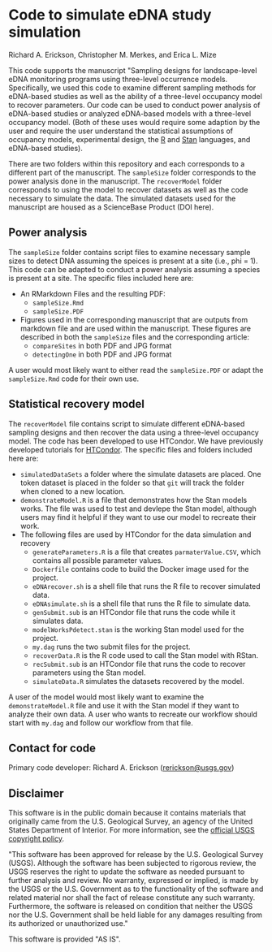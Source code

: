 # Code to simulate eDNA study simulation

Richard A. Erickson, Christopher M. Merkes, and Erica L. Mize

This code supports the manuscript "Sampling designs for landscape-level eDNA monitoring programs using three-level occurrence models. 
Specifically, we used this code to examine different sampling methods for eDNA-based studies as well as the ability of a three-level occupancy model to recover parameters. Our code can be used to conduct power analysis of eDNA-based studies or analyzed eDNA-based models with a three-level occupancy model. 
(Both of these uses would require some adaption by the user and require the user understand the statistical assumptions of occupancy models, experimental design, the [R](https://www.r-project.org/) and [Stan](http://mc-stan.org/) languages, and eDNA-based studies).



There are two folders within this repository and each corresponds to a different part of the manuscript.
The `sampleSize` folder corresponds to the power analysis done in the manuscript.
The `recoverModel` folder corresponds to using the model to recover datasets as well as the code necessary to simulate the data.
The simulated datasets used for the manuscript are housed as a ScienceBase Product (DOI here).


## Power analysis

The `sampleSize` folder contains script files to examine necessary sample sizes to detect DNA assuming the speices is present at a site (i.e., phi = 1). This code can be adapted to conduct a power analysis assuming a species is present at a site. The specific files included here are:

- An RMarkdown Files and the resulting PDF:
  - `sampleSize.Rmd`
  - `sampleSize.PDF`
- Figures used in the corresponding manuscript that are outputs from markdown file and are used within the manuscript. These figures are described in both the `sampleSize` files and the corresponding article:
  - `compareSites` in both PDF and JPG format 
  - `detectingOne` in both PDF and JPG format

A user would most likely want to either read the `sampleSize.PDF` or adapt the `sampleSize.Rmd` code for their own use.


## Statistical recovery model

The `recoverModel` file contains script to simulate different eDNA-based sampling designs and then recover the data using a three-level occupancy model. The code has been developed to use HTCondor. We have previously developed tutorials for [HTCondor](https://my.usgs.gov/bitbucket/projects/CDI/repos/hunting_invasive_species_with_htcondor/browse). The specific files and folders included here are:

- `simulatedDataSets` a folder where the simulate datasets are placed. One token dataset is placed in the folder so that `git` will track the folder when cloned to a new location.
- `demonstrateModel.R` is a file that demonstrates how the Stan models works. The file was used to test and devlepe the Stan model, although users may find it helpful if they want to use our model to recreate their work. 
- The following files are used by HTCondor for the data simulation and recovery 
  - `generateParameters.R` is a file that creates `parmaterValue.CSV`, which contains all possible parameter values.
  - `Dockerfile` contains code to build the Docker image used for the project. 
  - `eDNArecover.sh` is a shell file that runs the R file to recover simulated data. 
  - `eDNAsimulate.sh` is a shell file that runs the R file to simulate data. 
  - `genSubmit.sub` is an HTCondor file that runs the code while it simulates data.
  - `modelWorksPdetect.stan` is the working Stan model used for the project.
  - `my.dag` runs the two submit files for the project.
  - `recoverData.R` is the R code used to call the Stan model with RStan.
  - `recSubmit.sub` is an HTCondor file that runs the code to recover parameters using the Stan model.
  - `simulateData.R` simulates the datasets recovered by the model. 

A user of the model would most likely want to examine the `demonstrateModel.R` file and use it with the Stan model if they want to analyze their own data.
A user who wants to recreate our workflow should start with `my.dag` and follow our workflow from that file. 

## Contact for code 

Primary code developer:  Richard A. Erickson (rerickson@usgs.gov)


## Disclaimer

This software is in the public domain because it contains materials that originally came from the U.S. Geological Survey, an agency of the United States Department of Interior. For more information, see the [official USGS copyright policy](https://www2.usgs.gov/visual-id/credit_usgs.html#copyright/).


"This software has been approved for release by the U.S. Geological Survey (USGS). Although the software has been subjected to rigorous review, the USGS reserves the right to update the software as needed pursuant to further analysis and review. No warranty, expressed or implied, is made by the USGS or the U.S. Government as to the functionality of the software and related material nor shall the fact of release constitute any such warranty. Furthermore, the software is released on condition that neither the USGS nor the U.S. Government shall be held liable for any damages resulting from its authorized or unauthorized use."

This software is provided "AS IS".
